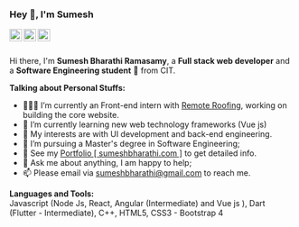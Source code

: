 
### Hey 👋, I'm Sumesh

<a href="https://www.linkedin.com/in/sumeshbharathi/">
  <img align="left" alt="Sumesh's LinkdeIn" width="22px" src="https://cdn.jsdelivr.net/npm/simple-icons@v3/icons/linkedin.svg" />
</a>
 
<a href="https://www.instagram.com/sumeshbharathi/">
  <img align="left" alt="Sumesh's Instagram" width="22px" src="https://cdn.jsdelivr.net/npm/simple-icons@v3/icons/instagram.svg" />
</a>
<a href="https://www.facebook.com/sumeshbharathi.r">
  <img align="left" alt="Sumesh's Facebook" width="22px" src="https://cdn.jsdelivr.net/npm/simple-icons@v3/icons/facebook.svg" />
</a>

<br />
<br />

Hi there, I'm **Sumesh Bharathi Ramasamy**, a **Full stack web developer** and a **Software Engineering student** 🚀 from CIT. 



**Talking about Personal Stuffs:**

- 👨🏽‍💻 I’m currently an Front-end intern with [Remote Roofing](https://www.remoteroofing.com/), working on building the core website.
- 🌱 I’m currently learning new web technology frameworks (Vue js) 
- 🤔 My interests are with UI development and back-end engineering.
- 💼 I’m pursuing a Master's degree in Software Engineering;
- 📝 See my [Portfolio [ sumeshbharathi.com ]](https://sumeshbharathi.com) to get detailed info.
- 💬 Ask me about anything, I am happy to help;
- 📫 Please email via sumeshbharathi@gmail.com to reach me.


**Languages and Tools:**  
Javascript (Node Js, React, Angular (Intermediate) and Vue js ),  Dart (Flutter - Intermediate), C++,
HTML5, CSS3 - Bootstrap 4




